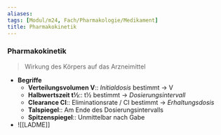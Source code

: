 ```yaml
---
aliases: 
tags: [Modul/m24, Fach/Pharmakologie/Medikament]
title: Pharmakokinetik
---
```

### Pharmakokinetik
> Wirkung des Körpers auf das Arzneimittel

- **Begriffe**
	- **Verteilungsvolumen V**:: *Initialdosis* bestimmt → V
	- **Halbwertszeit t½**:: t½ bestimmt → *Dosierungsintervall*
	- **Clearance CI**:: Eliminationsrate / CI bestimmt → *Erhaltungsdosis* 
	- **Talspiegel**:: Am Ende des Dosierungsintervalls
	- **Spitzenspiegel**:: Unmittelbar nach Gabe
- ![[LADME]]